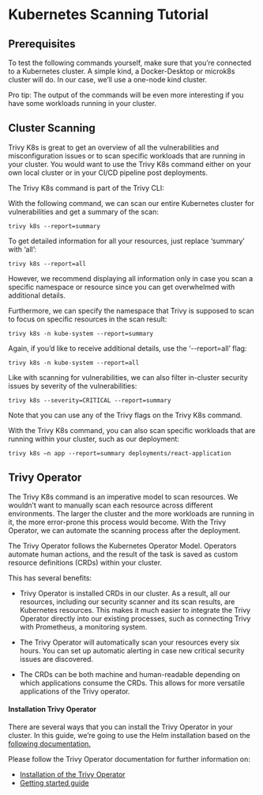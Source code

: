 # Kubernetes Scanning Tutorial

## Prerequisites 

To test the following commands yourself, make sure that you’re connected to a Kubernetes cluster. A simple kind, a Docker-Desktop or microk8s cluster will do. In our case, we’ll use a one-node kind cluster.  
 
Pro tip: The output of the commands will be even more interesting if you have some workloads running in your cluster. 

## Cluster Scanning

Trivy K8s is great to get an overview of all the vulnerabilities and misconfiguration issues or to scan specific workloads that are running in your cluster. You would want to use the Trivy K8s command either on your own local cluster or in your CI/CD pipeline post deployments.  

The Trivy K8s command is part of the Trivy CLI: 


With the following command, we can scan our entire Kubernetes cluster for vulnerabilities and get a summary of the scan: 

```
trivy k8s --report=summary 
```

To get detailed information for all your resources, just replace ‘summary’ with ‘all’: 

```
trivy k8s --report=all 
```

However, we recommend displaying all information only in case you scan a specific namespace or resource since you can get overwhelmed with additional details. 

Furthermore, we can specify the namespace that Trivy is supposed to scan to focus on specific resources in the scan result: 

```
trivy k8s -n kube-system --report=summary 
```

Again, if you’d like to receive additional details, use the ‘--report=all’ flag: 

```
trivy k8s -n kube-system --report=all 
```

Like with scanning for vulnerabilities, we can also filter in-cluster security issues by severity of the vulnerabilities: 

```
trivy k8s --severity=CRITICAL --report=summary 
```

Note that you can use any of the Trivy flags on the Trivy K8s command. 

With the Trivy K8s command, you can also scan specific workloads that are running within your cluster, such as our deployment: 

```
trivy k8s –n app --report=summary deployments/react-application
```

## Trivy Operator 

The Trivy K8s command is an imperative model to scan resources. We wouldn’t want to manually scan each resource across different environments. The larger the cluster and the more workloads are running in it, the more error-prone this process would become. With the Trivy Operator, we can automate the scanning process after the deployment.  

The Trivy Operator follows the Kubernetes Operator Model. Operators automate human actions, and the result of the task is saved as custom resource definitions (CRDs) within your cluster. 

This has several benefits: 

- Trivy Operator is installed CRDs in our cluster. As a result, all our resources, including our security scanner and its scan results, are Kubernetes resources. This makes it much easier to integrate the Trivy Operator directly into our existing processes, such as connecting Trivy with Prometheus, a monitoring system. 

- The Trivy Operator will automatically scan your resources every six hours. You can set up automatic alerting in case new critical security issues are discovered. 

- The CRDs can be both machine and human-readable depending on which applications consume the CRDs. This allows for more versatile applications of the Trivy operator. 

#### Installation Trivy Operator
 
There are several ways that you can install the Trivy Operator in your cluster. In this guide, we’re going to use the Helm installation based on the [following documentation.](../../docs/target/kubernetes.md#trivy-operator)

Please follow the Trivy Operator documentation for further information on:

- [Installation of the Trivy Operator](https://aquasecurity.github.io/trivy-operator/latest/getting-started/installation/)
- [Getting started guide](https://aquasecurity.github.io/trivy-operator/latest/getting-started/quick-start/)

 

